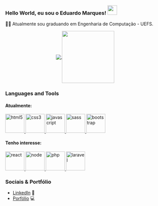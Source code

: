 ### Hello World, eu sou o Eduardo Marques! <img src="https://raw.githubusercontent.com/iampavangandhi/iampavangandhi/master/gifs/Hi.gif" width="30px"></h2>

👨‍💻  Atualmente sou graduando em Engenharia de Computação - UEFS.

<p align="center">
  <a href="https://github.com/dukmarques/github-readme-stats">
    <img
      align="center"
      src="https://github-readme-stats.vercel.app/api/top-langs/?username=dukmarques&layout=compact"
    />
  </a>
  <a href="https://github.com/dukmarques/github-readme-stats">
    <img
      align="center"
      height="165"
      src="https://github-readme-stats.vercel.app/api?username=dukmarques&count_private=true&show_icons=true&custom_title=Github%20Status&hide=issues"
    />
  </a>
</p>

### Languages and Tools

#### Atualmente:

<p align="left">
  <a href="https://developer.mozilla.org/pt-BR/docs/Web/HTML/HTML5" target="_blank">
    <img
      src="https://devicons.github.io/devicon/devicon.git/icons/html5/html5-original-wordmark.svg"
      alt="html5"
      width="60"
      height="60"
    />
  </a>
  
  <a href="https://developer.mozilla.org/pt-BR/docs/Web/CSS" target="_blank">
    <img
      src="https://devicons.github.io/devicon/devicon.git/icons/css3/css3-original-wordmark.svg"
      alt="css3"
      width="60"
      height="60"
    />
  </a>

  <a href="https://developer.mozilla.org/pt-BR/docs/Aprender/JavaScript" target="_blank">
    <img
      src="https://devicons.github.io/devicon/devicon.git/icons/javascript/javascript-original.svg"
      alt="javascript"
      width="60"
      height="60"
    />
  </a>
  
  <a href="https://sass-lang.com/" target="_blank">
   <img
      src="https://devicons.github.io/devicon/devicon.git/icons/sass/sass-original.svg"
      alt="sass"
      width="60"
      height="60"
    />
  </a>

  <a href="https://getbootstrap.com/" target="_blank">
    <img
      src="https://devicons.github.io/devicon/devicon.git/icons/bootstrap/bootstrap-plain-wordmark.svg"
      alt="bootstrap"
      width="60"
      height="60"
    />
  </a>
</p>

#### Tenho interesse: 

<p align="left">
  <a href="https://pt-br.reactjs.org/" target="_blank">
    <img
      src="https://devicons.github.io/devicon/devicon.git/icons/react/react-original-wordmark.svg"
      alt="react"
      width="60"
      height="60"
    />
  </a>

  <a href="https://nodejs.org/pt-br/" target="_blank">
    <img
      src="https://devicons.github.io/devicon/devicon.git/icons/nodejs/nodejs-original-wordmark.svg"
      alt="node"
      width="60"
      height="60"
    />
  </a>
  
  <a href="https://www.php.net/manual/pt_BR/intro-whatis.php" target="_blank">
    <img
      src="https://devicons.github.io/devicon/devicon.git/icons/php/php-original.svg"
      alt="php"
      width="60"
      height="60"
    />
  </a>

  <a href="https://laravel.com/" target="_blank">
    <img
      src="https://devicons.github.io/devicon/devicon.git/icons/laravel/laravel-plain-wordmark.svg"
      alt="laravel"
      width="60"
      height="60"
    />
  </a>
</p>

### Sociais & Portfólio

- <a href="https://www.linkedin.com/in/dukmarques/">LinkedIn</a> 💼 
- <a href="https://dukmarques.github.io/">Porfólio</a> :computer:

